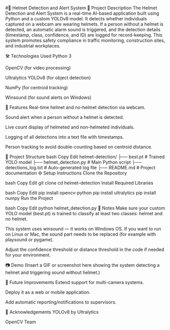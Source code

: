 #🚨 Helmet Detection and Alert System
📜 Project Description
The Helmet Detection and Alert System is a real-time AI-based application built using Python and a custom YOLOv8 model. It detects whether individuals captured on a webcam are wearing helmets. If a person without a helmet is detected, an automatic alarm sound is triggered, and the detection details (timestamp, class, confidence, and ID) are logged for record-keeping. This system promotes safety compliance in traffic monitoring, construction sites, and industrial workplaces.

🛠️ Technologies Used
Python 3

OpenCV (for video processing)

Ultralytics YOLOv8 (for object detection)

NumPy (for centroid tracking)

Winsound (for sound alerts on Windows)

🚀 Features
Real-time helmet and no-helmet detection via webcam.

Sound alert when a person without a helmet is detected.

Live count display of helmeted and non-helmeted individuals.

Logging of all detections into a text file with timestamps.

Person tracking to avoid double-counting based on centroid distance.

📂 Project Structure
bash
Copy
Edit
helmet-detection/
├── best.pt                   # Trained YOLO model
├── helmet_detection.py        # Main Python script
├── detections_log.txt         # Auto-generated log file
├── README.md                  # Project documentation
⚙️ Setup Instructions
Clone the Repository

bash
Copy
Edit
git clone <your-repo-link>
cd helmet-detection
Install Required Libraries

bash
Copy
Edit
pip install opencv-python
pip install ultralytics
pip install numpy
Run the Project

bash
Copy
Edit
python helmet_detection.py
📌 Notes
Make sure your custom YOLO model (best.pt) is trained to classify at least two classes: helmet and no helmet.

This system uses winsound — it works on Windows OS.
If you want to run on Linux or Mac, the sound part needs to be replaced (for example with playsound or pygame).

Adjust the confidence threshold or distance threshold in the code if needed for your environment.

📷 Demo
(Insert a GIF or screenshot here showing the system detecting a helmet and triggering sound without helmet.)

🏁 Future Improvements
Extend support for multi-camera systems.

Deploy it as a web or mobile application.

Add automatic reporting/notifications to supervisors.

🤝 Acknowledgements
YOLOv8 by Ultralytics

OpenCV Team

